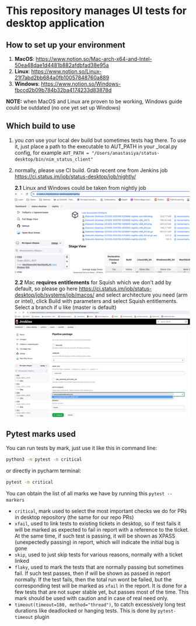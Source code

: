 # This repository manages UI tests for desktop application

## How to set up your environment

1. **MacOS**: https://www.notion.so/Mac-arch-x64-and-Intel-50ea48dae1d4481b882afdbfad38e95a
2. **Linux**: https://www.notion.so/Linux-21f7abd2bb684a0fb10057848760a889
3. **Windows**: https://www.notion.so/Windows-fbccd2b09b784b32ba4174233d83878d
 
**NOTE:** when MacOS and Linux are proven to be working, Windows guide could be outdated (no one yet set up Windows)

## Which build to use

1. you _can_ use your local dev build but sometimes tests hag there. To use it, just place a path to the executable to AUT_PATH in your _local.py config,
for example `AUT_PATH = "/Users/anastasiya/status-desktop/bin/nim_status_client"`

2. normally, please use CI build. Grab recent one from Jenkins job https://ci.status.im/job/status-desktop/job/nightly/

    **2.1** Linux and Windows could be taken from nightly job
    ![img.png](img.png)

    **2.2** Mac **requires entitlements**  for Squish which we don't add by default, so please go here https://ci.status.im/job/status-desktop/job/systems/job/macos/
and select architecture you need (arm or intel), click Build with parameters and select Squish entitlements. Select a branch if u like (master is default)
    ![img_1.png](img_1.png)

## Pytest marks used

You can run tests by mark, just use it like this in command line:

```bash
python3 -m pytest -m critical
```

or directly in pycharm terminal:

```bash
pytest -m critical
```

You can obtain the list of all marks we have by running this `pytest --markers`

- `critical`, mark used to select the most important checks we do for PRs in desktop repository 
(the same for our repo PRs)
- `xfail`, used to link tests to existing tickets in desktop, so if test fails it will be marked as
expected to fail in report with a reference to the ticket. At the same time, if such test is passing,
it will be shown as XPASS (unexpectedly passing) in report, which will indicate the initial bug is gone
- `skip`, used to just skip tests for various reasons, normally with a ticket linked
- `flaky`, used to mark the tests that are normally passing but sometimes fail. If such test passes, then
if will be shown as passed in report normally. If the test fails, then the total run wont be failed, but 
the corresponding test will be marked as `xfail` in the report. It is done for a few tests that are not super
stable yet, but passes most of the time. This mark should be used with caution and in case of real need only.
- `timeout(timeout=180, method="thread")`, to catch excessively long test durations like deadlocked or hanging tests.
This is done by `pytest-timeout` plugin